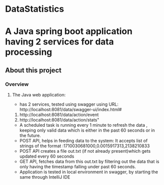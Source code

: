 # DataStatistics


# A Java spring boot application having 2 services for data processing

## About this project

### Overview

1. The Java web application:

   - has 2 services, tested using swagger using URL: http://localhost:8081/data/swagger-ui/index.html#
   
   1. http://localhost:8081/data/action/event
   2. http://localhost:8081/data/action/stats" 
   
   - A scheduled task is running every 1 minute to refresh the data , keeping only valid data which is either in the past 60 seconds or in the future.
   - POST API, helps in feeding data to the system: It accepts list of strings of the format :1710030681000,0.0015917313,2138210833
   - POST API creates a file out.txt (if not already present)which gets updated every 60 seconds 
   - GET API, fetches data from this out.txt by filtering out the data that is only having the timestamp falling under past 60 seconds.
   - Application is tested in local environment in swagger, by starting the same through IntelliJ IDE
